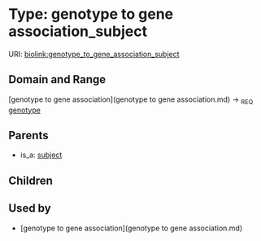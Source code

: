
# Type: genotype to gene association_subject




URI: [biolink:genotype_to_gene_association_subject](https://w3id.org/biolink/vocab/genotype_to_gene_association_subject)


## Domain and Range

[genotype to gene association](genotype to gene association.md) ->  <sub>REQ</sub> [genotype](genotype.md)

## Parents

 *  is_a: [subject](subject.md)

## Children


## Used by

 * [genotype to gene association](genotype to gene association.md)
